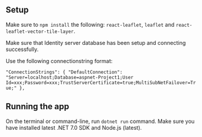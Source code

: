 
## Setup

Make sure to `npm install` the following: `react-leaflet`, `leaflet` and `react-leaflet-vector-tile-layer`.

Make sure that Identity server database has been setup and connecting successfully.

Use the following connectionstring format:<br/>

`
 "ConnectionStrings": {
    "DefaultConnection": "Server=localhost;Database=aspnet-Project1;User Id=xxx;Password=xxx;TrustServerCertificate=true;MultiSubNetFailover=True;"
  },
`

## Running the app

On the terminal or command-line, run `dotnet run` command. Make sure you have installed latest .NET 7.0 SDK and Node.js (latest).